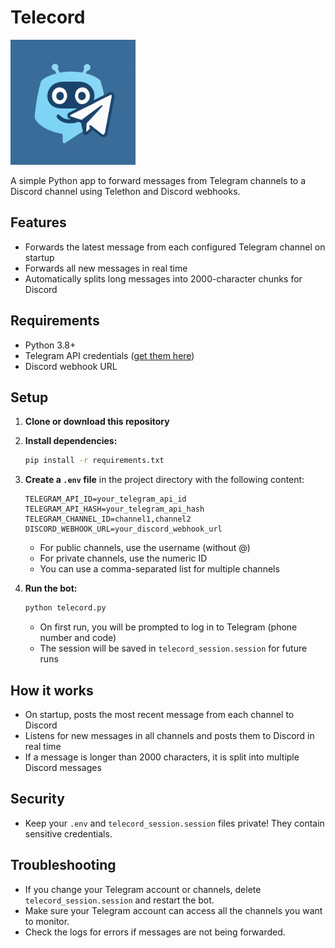 # Telecord

<img src="./telecord.png" alt="Telecord Logo" width="200" height="200" />

A simple Python app to forward messages from Telegram channels to a Discord channel using Telethon and Discord webhooks.

## Features
- Forwards the latest message from each configured Telegram channel on startup
- Forwards all new messages in real time
- Automatically splits long messages into 2000-character chunks for Discord

## Requirements
- Python 3.8+
- Telegram API credentials ([get them here](https://my.telegram.org/apps))
- Discord webhook URL

## Setup
1. **Clone or download this repository**
2. **Install dependencies:**
   ```bash
   pip install -r requirements.txt
   ```
3. **Create a `.env` file** in the project directory with the following content:
   ```env
   TELEGRAM_API_ID=your_telegram_api_id
   TELEGRAM_API_HASH=your_telegram_api_hash
   TELEGRAM_CHANNEL_ID=channel1,channel2
   DISCORD_WEBHOOK_URL=your_discord_webhook_url
   ```
   - For public channels, use the username (without @)
   - For private channels, use the numeric ID
   - You can use a comma-separated list for multiple channels

4. **Run the bot:**
   ```bash
   python telecord.py
   ```
   - On first run, you will be prompted to log in to Telegram (phone number and code)
   - The session will be saved in `telecord_session.session` for future runs

## How it works
- On startup, posts the most recent message from each channel to Discord
- Listens for new messages in all channels and posts them to Discord in real time
- If a message is longer than 2000 characters, it is split into multiple Discord messages

## Security
- Keep your `.env` and `telecord_session.session` files private! They contain sensitive credentials.

## Troubleshooting
- If you change your Telegram account or channels, delete `telecord_session.session` and restart the bot.
- Make sure your Telegram account can access all the channels you want to monitor.
- Check the logs for errors if messages are not being forwarded.
